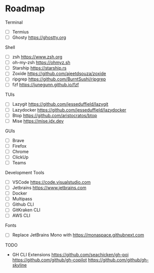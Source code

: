 # Roadmap

Terminal
- [ ] Termius
- [ ] Ghosty https://ghostty.org

Shell
- [ ] zsh https://www.zsh.org
- [ ] oh-my-zsh https://ohmyz.sh
- [ ] Starship https://starship.rs
- [ ] Zoxide https://github.com/ajeetdsouza/zoxide
- [ ] ripgrep https://github.com/BurntSushi/ripgrep
- [ ] fzf https://junegunn.github.io/fzf

TUIs
- [ ] Lazygit https://github.com/jesseduffield/lazygit
- [ ] Lazydocker https://github.com/jesseduffield/lazydocker
- [ ] Btop https://github.com/aristocratos/btop
- [ ] Mise https://mise.jdx.dev

GUIs
- [ ] Brave
- [ ] Firefox
- [ ] Chrome
- [ ] ClickUp
- [ ] Teams

Development Tools
- [ ] VSCode https://code.visualstudio.com
- [ ] Jetbrains https://www.jetbrains.com
- [ ] Docker
- [ ] Multipass
- [ ] Github CLI
- [ ] GitKraken CLI
- [ ] AWS CLI

Fonts
- [ ] Replace JetBrains Mono with https://monaspace.githubnext.com


TODO
- GH CLI Extensions
https://github.com/seachicken/gh-poi
https://github.com/github/gh-copilot
https://github.com/github/gh-skyline